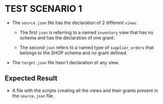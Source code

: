# TEST SCENARIO 1

- The `source.json` file has the declaration of 2 different `views`.
  - The first `json` is referring to a named `inventory` view that has no schema and has the declaration of one grant.

  - The second `json` refers to a named type of `supplier_orders` that belongs to the SHOP schema and no grant defined.

- The `target.json` file hasn't declaration of any view.

## Expected Result

- A file with the scripts creating all the views and their grants present in the `source.json` file.
